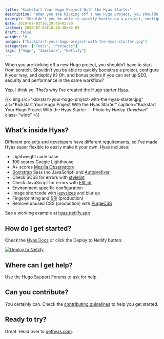 ```yaml
---
title: "Kickstart Your Hugo Project With the Hyas Starter"
description: "When you are kicking off a new Hugo project, you shouldn’t have to start from scratch."
excerpt: "Shouldn’t you be able to quickly bootstrap a project, configure it your way, and deploy it? Oh, and bonus points if you can set up SEO, security and performance in the same workflow?"
date: 2020-07-03T16:29:48+02:00
lastmod: 2020-07-03T16:29:48+02:00
draft: false
weight: 50
images: ["kickstart-your-hugo-project-with-the-hyas-starter.jpg"]
categories: ["Tools", "Projects"]
tags: ["Hugo", "Jamstack", "Netlify"]
---
```


When you are kicking off a new Hugo project, you shouldn’t have to start from scratch. Shouldn’t you be able to quickly bootstrap a project, configure it your way, and deploy it? Oh, and bonus points if you can set up SEO, security and performance in the same workflow?

Yep. I think so. That’s why I’ve created the Hugo starter [Hyas](https://gethyas.com/).

{{< img src="kickstart-your-hugo-project-with-the-hyas-starter.jpg" alt="Kickstart Your Hugo Project With the Hyas Starter" caption="Kickstart Your Hugo Project With the Hyas Starter — Photo by <em>Harley-Davidson</em>" class="wide" >}}

## What’s inside Hyas?

Different projects and developers have different requirements, so I've made Hyas super flexible to easily make it your own. Hyas includes:

- Lightweight code base
- 100 scores Google Lighthouse
- A+ scores [Mozilla Observatory](https://observatory.mozilla.org/)
- [Bootstrap](https://getbootstrap.com/docs/4.4/getting-started/download/#source-files) Sass (no JavaScript) and [Autoprefixer](https://github.com/postcss/autoprefixer)
- Check SCSS for errors with [stylelint](https://stylelint.io/)
- Check JavaScript for errors with [ESLint](https://eslint.org/)
- Environment specific configuration
- Image shortcode with [lazysizes](https://github.com/aFarkas/lazysizes) and blur up
- Fingerprinting and [SRI](https://developer.mozilla.org/en-US/docs/Web/Security/Subresource_Integrity) (production)
- Remove unused CSS (production) with [PurgeCSS](https://github.com/FullHuman/purgecss)

See a working example at [hyas.netlify.app](https://hyas.netlify.app/)

## How do I get started?

Check the [Hyas Docs](https://gethyas.com/docs/prologue/introduction/#get-started) or click the Deploy to Netlify button:

[![Deploy to Netlify](https://www.netlify.com/img/deploy/button.svg)](https://app.netlify.com/start/deploy?repository=https://github.com/h-enk/hyas "Deploy to Netlify")

## Where can I get help?

Use the [Hugo Support Forums](https://discourse.gohugo.io/) to ask for help.

## Can you contribute?

You certainly can. Check the [contributing guidelines](https://github.com/h-enk/hyas/blob/master/.github/CONTRIBUTING.md) to help you get started.

## Ready to try?

Great. Head over to [gethyas.com](https://gethyas.com/).
